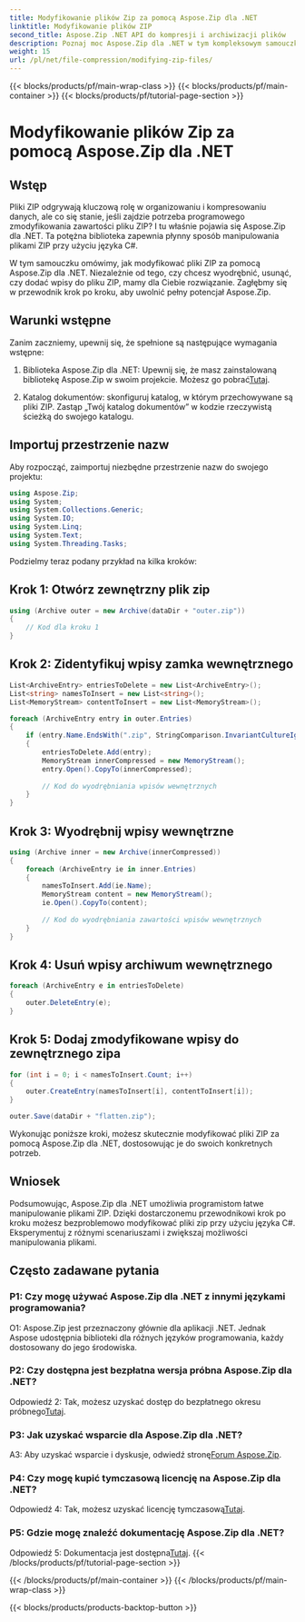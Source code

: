```yaml
---
title: Modyfikowanie plików Zip za pomocą Aspose.Zip dla .NET
linktitle: Modyfikowanie plików ZIP
second_title: Aspose.Zip .NET API do kompresji i archiwizacji plików
description: Poznaj moc Aspose.Zip dla .NET w tym kompleksowym samouczku. Dowiedz się, jak płynnie modyfikować pliki zip przy użyciu języka C#.
weight: 15
url: /pl/net/file-compression/modifying-zip-files/
---
```


{{< blocks/products/pf/main-wrap-class >}}
{{< blocks/products/pf/main-container >}}
{{< blocks/products/pf/tutorial-page-section >}}

# Modyfikowanie plików Zip za pomocą Aspose.Zip dla .NET

## Wstęp

Pliki ZIP odgrywają kluczową rolę w organizowaniu i kompresowaniu danych, ale co się stanie, jeśli zajdzie potrzeba programowego zmodyfikowania zawartości pliku ZIP? I tu właśnie pojawia się Aspose.Zip dla .NET. Ta potężna biblioteka zapewnia płynny sposób manipulowania plikami ZIP przy użyciu języka C#.

W tym samouczku omówimy, jak modyfikować pliki ZIP za pomocą Aspose.Zip dla .NET. Niezależnie od tego, czy chcesz wyodrębnić, usunąć, czy dodać wpisy do pliku ZIP, mamy dla Ciebie rozwiązanie. Zagłębmy się w przewodnik krok po kroku, aby uwolnić pełny potencjał Aspose.Zip.

## Warunki wstępne

Zanim zaczniemy, upewnij się, że spełnione są następujące wymagania wstępne:

1.  Biblioteka Aspose.Zip dla .NET: Upewnij się, że masz zainstalowaną bibliotekę Aspose.Zip w swoim projekcie. Możesz go pobrać[Tutaj](https://releases.aspose.com/zip/net/).

2. Katalog dokumentów: skonfiguruj katalog, w którym przechowywane są pliki ZIP. Zastąp „Twój katalog dokumentów” w kodzie rzeczywistą ścieżką do swojego katalogu.

## Importuj przestrzenie nazw

Aby rozpocząć, zaimportuj niezbędne przestrzenie nazw do swojego projektu:

```csharp
using Aspose.Zip;
using System;
using System.Collections.Generic;
using System.IO;
using System.Linq;
using System.Text;
using System.Threading.Tasks;
```

Podzielmy teraz podany przykład na kilka kroków:

## Krok 1: Otwórz zewnętrzny plik zip

```csharp
using (Archive outer = new Archive(dataDir + "outer.zip"))
{
    // Kod dla kroku 1
}
```

## Krok 2: Zidentyfikuj wpisy zamka wewnętrznego

```csharp
List<ArchiveEntry> entriesToDelete = new List<ArchiveEntry>();
List<string> namesToInsert = new List<string>();
List<MemoryStream> contentToInsert = new List<MemoryStream>();

foreach (ArchiveEntry entry in outer.Entries)
{
    if (entry.Name.EndsWith(".zip", StringComparison.InvariantCultureIgnoreCase))
    {
        entriesToDelete.Add(entry);
        MemoryStream innerCompressed = new MemoryStream();
        entry.Open().CopyTo(innerCompressed);
        
        // Kod do wyodrębniania wpisów wewnętrznych
    }
}
```

## Krok 3: Wyodrębnij wpisy wewnętrzne

```csharp
using (Archive inner = new Archive(innerCompressed))
{
    foreach (ArchiveEntry ie in inner.Entries)
    {
        namesToInsert.Add(ie.Name);
        MemoryStream content = new MemoryStream();
        ie.Open().CopyTo(content);
        
        // Kod do wyodrębniania zawartości wpisów wewnętrznych
    }
}
```

## Krok 4: Usuń wpisy archiwum wewnętrznego

```csharp
foreach (ArchiveEntry e in entriesToDelete)
{
    outer.DeleteEntry(e);
}
```

## Krok 5: Dodaj zmodyfikowane wpisy do zewnętrznego zipa

```csharp
for (int i = 0; i < namesToInsert.Count; i++)
{
    outer.CreateEntry(namesToInsert[i], contentToInsert[i]);
}

outer.Save(dataDir + "flatten.zip");
```

Wykonując poniższe kroki, możesz skutecznie modyfikować pliki ZIP za pomocą Aspose.Zip dla .NET, dostosowując je do swoich konkretnych potrzeb.

## Wniosek

Podsumowując, Aspose.Zip dla .NET umożliwia programistom łatwe manipulowanie plikami ZIP. Dzięki dostarczonemu przewodnikowi krok po kroku możesz bezproblemowo modyfikować pliki zip przy użyciu języka C#. Eksperymentuj z różnymi scenariuszami i zwiększaj możliwości manipulowania plikami.

## Często zadawane pytania

### P1: Czy mogę używać Aspose.Zip dla .NET z innymi językami programowania?

O1: Aspose.Zip jest przeznaczony głównie dla aplikacji .NET. Jednak Aspose udostępnia biblioteki dla różnych języków programowania, każdy dostosowany do jego środowiska.

### P2: Czy dostępna jest bezpłatna wersja próbna Aspose.Zip dla .NET?

 Odpowiedź 2: Tak, możesz uzyskać dostęp do bezpłatnego okresu próbnego[Tutaj](https://releases.aspose.com/).

### P3: Jak uzyskać wsparcie dla Aspose.Zip dla .NET?

 A3: Aby uzyskać wsparcie i dyskusje, odwiedź stronę[Forum Aspose.Zip](https://forum.aspose.com/c/zip/37).

### P4: Czy mogę kupić tymczasową licencję na Aspose.Zip dla .NET?

 Odpowiedź 4: Tak, możesz uzyskać licencję tymczasową[Tutaj](https://purchase.aspose.com/temporary-license/).

### P5: Gdzie mogę znaleźć dokumentację Aspose.Zip dla .NET?

 Odpowiedź 5: Dokumentacja jest dostępna[Tutaj](https://reference.aspose.com/zip/net/).
{{< /blocks/products/pf/tutorial-page-section >}}

{{< /blocks/products/pf/main-container >}}
{{< /blocks/products/pf/main-wrap-class >}}

{{< blocks/products/products-backtop-button >}}

